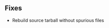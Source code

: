 
<!--
2017-08-16 meld 3.17.4
======================
-->

Fixes
-----

* Rebuild source tarball without spurious files

